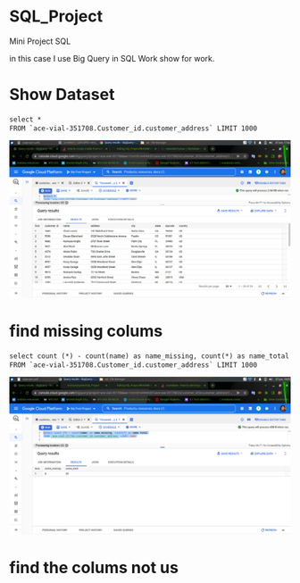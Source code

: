 # SQL_Project

Mini Project SQL

in this case I use Big Query in SQL Work show for work.


# Show Dataset
 
```
select *
FROM `ace-vial-351708.Customer_id.customer_address` LIMIT 1000

```
![alt text](https://github.com/kristianaryanto/SQL_Project/blob/main/show%20dataset.png?raw=true)

# find missing colums
```
select count (*) - count(name) as name_missing, count(*) as name_total
FROM `ace-vial-351708.Customer_id.customer_address` LIMIT 1000
```
![alt text](https://github.com/kristianaryanto/SQL_Project/blob/main/Mising_value.png?raw=true)

# find the colums not us
